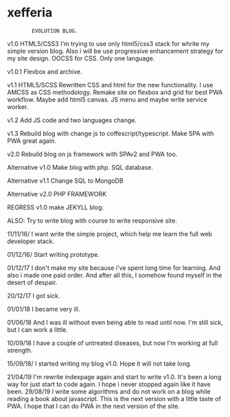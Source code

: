 # xefferia
			EVOLUTION BLOG.

v1.0 HTML5/CSS3 I'm trying to use only html5/css3 stack for whrite my simple version blog. Also i will be use progressive enhancement strategy for my site design. OOCSS for CSS. Only one language.

v1.0.1 Flexbox and archive.

v1.1 HTML5/SCSS Rewritten CSS and html for the new functionality. I use AMCSS as CSS methodology. Remake site on flexbox and grid for best PWA workflow. Maybe add html5 canvas. JS menu and maybe write service worker.

v1.2 Add JS code and two languages change.

v1.3 Rebuild blog with change js to coffescript/typescript. Make SPA with PWA great again.

v2.0 Rebuild blog on js framework with SPAv2 and PWA too.


Alternative v1.0 Make blog with php. SQL database.

Alternative v1.1 Change SQL to MongoDB

Alternative v2.0 PHP FRAMEWORK

REGRESS v1.0 make JEKYLL blog.

ALSO: Try to write blog with course to write responsive site. 


11/11/16/ I want write the simple project, which help me learn the full web developer stack.

01/12/16/ Start writing prototype.

01/12/17 I don't make my site because i've spent long time for learning. And also i made one paid order. And after all this, I somehow found myself in the desert of despair.

20/12/17 I got sick.

01/01/18 I became very ill.

01/06/18 And I was ill without even being able to read until now. I'm still sick, but I can work a little.

10/09/18 I have a couple of untreated diseases, but now I'm working at full strength.

15/09/18/ I started writing my blog v1.0. Hope it will not take long.

21/04/19 I'm rewrite indexpage again and start to write v1.0. It's been a long way for just start to code again. I hope i never stopped again like it have been.
29/08/19 I write some algorithms and do not work on a blog while reading a book about javascript. This is the next version with a little taste of PWA. I hope that I can do PWA in the next version of the site.